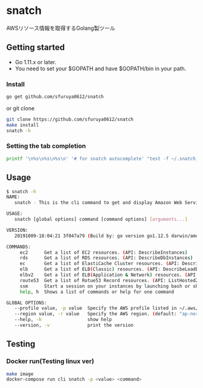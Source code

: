 # snatch
AWSリソース情報を取得するGolang製ツール  

## Getting started
* Go 1.11.x or later.
* You need to set your $GOPATH and have $GOPATH/bin in your path.

### Install
``` sh
go get github.com/sfuruya0612/snatch
```

or git clone
``` sh
git clone https://github.com/sfuruya0612/snatch
make install
snatch -h
```

### Setting the tab completion
``` sh
printf '\n%s\n%s\n%s\n' '# for snatch autocomplete' "test -f ~/.snatch_$(basename $SHELL)_autocomplete || curl -LRsS https://raw.githubusercontent.com/urfave/cli/master/autocomplete/$(basename $SHELL)_autocomplete -o ~/.snatch_$(basename $SHELL)_autocomplete" "PROG=snatch source ~/.snatch_$(basename $SHELL)_autocomplete" >> "${HOME}/.$(basename $SHELL)rc"
```

## Usage

``` sh
$ snatch -h
NAME:
   snatch - This is the cli command to get and display Amazon Web Services resources.

USAGE:
   snatch [global options] command [command options] [arguments...]

VERSION:
   20191009-18:04:21 3f047a79 (Build by: go version go1.12.5 darwin/amd64)

COMMANDS:
     ec2      Get a list of EC2 resources. (API: DescribeInstances)
     rds      Get a list of RDS resources. (API: DescribeDbInstances)
     ec       Get a list of ElastiCache Cluster resources. (API: DescribeCacheClusters)
     elb      Get a list of ELB(Classic) resources. (API: DescribeLoadBalancers)
     elbv2    Get a list of ELB(Application & Network) resources. (API: DescribeLoadBalancers)
     route53  Get a list of Rotue53 Record resources. (API: ListHostedZones and ListResourceRecordSets)
     ssm      Start a session on your instances by launching bash or shell terminal. (API: StartSession)
     help, h  Shows a list of commands or help for one command

GLOBAL OPTIONS:
   --profile value, -p value  Specify the AWS profile listed in ~/.aws/config. (default: "default") [$AWS_PROFILE]
   --region value, -r value   Specify the AWS region. (default: "ap-northeast-1")
   --help, -h                 show help
   --version, -v              print the version
```

## Testing

### Docker run(Testing linux ver)
``` sh
make image
docker-compose run cli snatch -p <value> <command>
```
